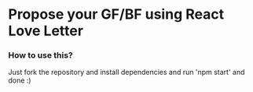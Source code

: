 # Propose your GF/BF using React Love Letter

### How to use this?
Just fork the repository and install dependencies and run 'npm start' and done :)

